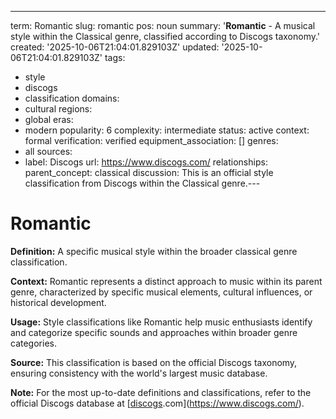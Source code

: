 ---
term: Romantic
slug: romantic
pos: noun
summary: '**Romantic** - A musical style within the Classical genre, classified according
  to Discogs taxonomy.'
created: '2025-10-06T21:04:01.829103Z'
updated: '2025-10-06T21:04:01.829103Z'
tags:
- style
- discogs
- classification
domains:
- cultural
regions:
- global
eras:
- modern
popularity: 6
complexity: intermediate
status: active
context: formal
verification: verified
equipment_association: []
genres:
- all
sources:
- label: Discogs
  url: https://www.discogs.com/
relationships:
  parent_concept: classical
discussion: This is an official style classification from Discogs within the Classical
  genre.---

# Romantic

**Definition:** A specific musical style within the broader classical genre classification.

**Context:** Romantic represents a distinct approach to music within its parent genre, characterized by specific musical elements, cultural influences, or historical development.

**Usage:** Style classifications like Romantic help music enthusiasts identify and categorize specific sounds and approaches within broader genre categories.

**Source:** This classification is based on the official Discogs taxonomy, ensuring consistency with the world's largest music database.

**Note:** For the most up-to-date definitions and classifications, refer to the official Discogs database at [[discogs](../d/discogs.md).com](https://www.discogs.com/).